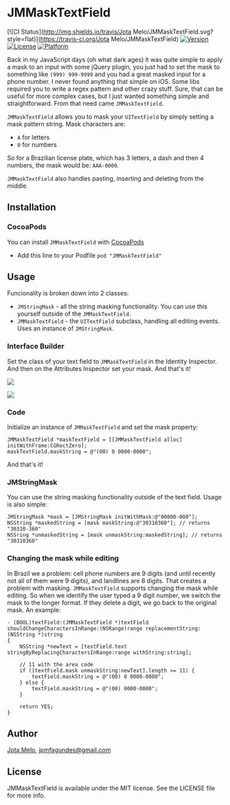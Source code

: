 # JMMaskTextField

[![CI Status](http://img.shields.io/travis/Jota Melo/JMMaskTextField.svg?style=flat)](https://travis-ci.org/Jota Melo/JMMaskTextField)
[![Version](https://img.shields.io/cocoapods/v/JMMaskTextField.svg?style=flat)](http://cocoapods.org/pods/JMMaskTextField)
[![License](https://img.shields.io/cocoapods/l/JMMaskTextField.svg?style=flat)](http://cocoapods.org/pods/JMMaskTextField)
[![Platform](https://img.shields.io/cocoapods/p/JMMaskTextField.svg?style=flat)](http://cocoapods.org/pods/JMMaskTextField)


Back in my JavaScript days (oh what dark ages) it was quite simple to apply a mask to an input with some jQuery plugin, you just had to set the mask to something like ```(999) 999-9999``` and you had a great masked input for a phone number.
I never found anything that simple on iOS. Some libs required you to write a regex pattern and other crazy stuff. Sure, that can be useful for more complex cases, but I just wanted something simple and straightforward. From that need came ```JMMaskTextField```.

```JMMaskTextField``` allows you to mask your ```UITextField``` by simply setting a mask pattern string. Mask characters are:
* `A` for letters
* `0` for numbers

So for a Brazilian license plate, which has 3 letters, a dash and then 4 numbers, the mask would be: ```AAA-0000```.

```JMMaskTextField``` also handles pasting, inserting and deleting from the middle.

## Installation

### CocoaPods

You can install ```JMMaskTextField``` with [CocoaPods](http://cocoapods.org)

* Add this line to your Podfile ```pod "JMMaskTextField"```

## Usage

Funcionality is broken down into 2 classes:

* ```JMStringMask``` - all the string masking functionality. You can use this yourself outside of the ```JMMaskTextField```.
* ```JMMaskTextField``` - the ```UITextField``` subclass, handling all editing events. Uses an instance of ```JMStringMask```.

### Interface Builder
Set the class of your text field to ```JMMaskTextField``` in the Identity Inspector. And then on the Attributes Inspector set your mask. And that's it!

![](http://i.imgur.com/HPFXSQC.png)

![](http://i.imgur.com/rIWUNC3.png)

### Code
Initialize an instance of ```JMMaskTextField``` and set the mask property:
```objc
JMMaskTextField *maskTextField = [[JMMaskTextField alloc] initWithFrame:CGRectZero];
maskTextField.maskString = @"(00) 0 0000-0000";
```
And that's it!

### JMStringMask
You can use the string masking functionality outside of the text field. Usage is also simple:
```objc
JMStringMask *mask = [JMStringMask initWithMask:@"00000-000"];
NSString *maskedString = [mask maskString:@"30310360"]; // returns "30310-360"
NSSring *unmaskedString = [mask unmaskString:maskedString]; // returns "30310360"
```

### Changing the mask while editing
In Brazil we a problem: cell phone numbers are 9 digits (and until recently not all of them were 9 digits), and landlines are 8 digits. That creates a problem with masking. ```JMMaskTextField``` supports changing the mask while editing. So when we identify the user typed a 9 digit number, we switch the mask to the longer format. If they delete a digit, we go back to the original mask. An example:
```objc
- (BOOL)textField:(JMMaskTextField *)textField shouldChangeCharactersInRange:(NSRange)range replacementString:(NSString *)string
{
    NSString *newText = [textField.text stringByReplacingCharactersInRange:range withString:string];

    // 11 with the area code
    if ([textField.mask unmaskString:newText].length >= 11) {
        textField.maskString = @"(00) 0 0000-0000";
    } else {
        textField.maskString = @"(00) 0000-0000";
    }

    return YES;
}
```

## Author

[Jota Melo](https://twitter.com/Jota), jpmfagundes@gmail.com

## License

JMMaskTextField is available under the MIT license. See the LICENSE file for more info.
